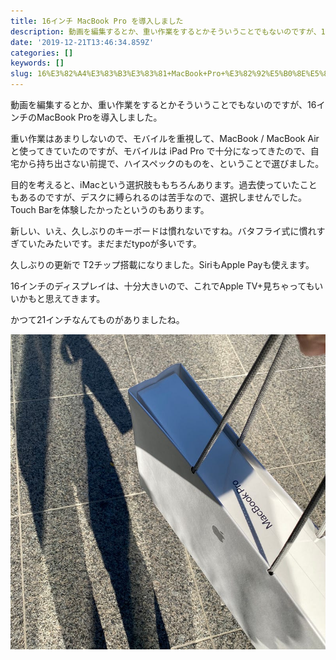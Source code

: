 ```yaml
---
title: 16インチ MacBook Pro を導入しました
description: 動画を編集するとか、重い作業をするとかそういうことでもないのですが、16インチのMacBook Proを導入しました。
date: '2019-12-21T13:46:34.859Z'
categories: []
keywords: []
slug: 16%E3%82%A4%E3%83%B3%E3%83%81+MacBook+Pro+%E3%82%92%E5%B0%8E%E5%85%A5%E3%81%97%E3%81%BE%E3%81%97%E3%81%9F
---
```

動画を編集するとか、重い作業をするとかそういうことでもないのですが、16インチのMacBook Proを導入しました。

重い作業はあまりしないので、モバイルを重視して、MacBook / MacBook Air と使ってきていたのですが、モバイルは iPad Pro で十分になってきたので、自宅から持ち出さない前提で、ハイスペックのものを、ということで選びました。

目的を考えると、iMacという選択肢ももちろんあります。過去使っていたこともあるのですが、デスクに縛られるのは苦手なので、選択しませんでした。Touch Barを体験したかったというのもあります。

新しい、いえ、久しぶりのキーボードは慣れないですね。バタフライ式に慣れすぎていたみたいです。まだまだtypoが多いです。

久しぶりの更新で T2チップ搭載になりました。SiriもApple Payも使えます。

16インチのディスプレイは、十分大きいので、これでApple TV+見ちゃってもいいかもと思えてきます。

かつて21インチなんてものがありましたね。

![](1__nL7Pin65CpU9tdHBA90XXA.jpeg)